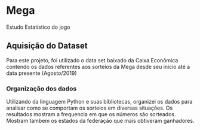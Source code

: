# Mega
Estudo Estatístico do jogo  
## Aquisição do Dataset
Para este projeto, foi utilizado o data set  baixado da Caixa Econômica contendo os dados referentes aos sorteios da Mega desde seu inicio até a data presente (Agosto/2019)
### Organização dos dados
Utilizando da linguagem Python e suas bibliotecas, organizei os dados para analisar como se comportam os sorteios em diversas situações. 
Os resultados mostram a frequencia em que os números são sorteados. Mostram tambem os estados da federação que mais obtiveram ganhadores. 
